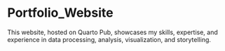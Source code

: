 # Portfolio_Website

This website, hosted on Quarto Pub, showcases my skills, expertise, and experience in data processing, analysis, visualization, and storytelling.
